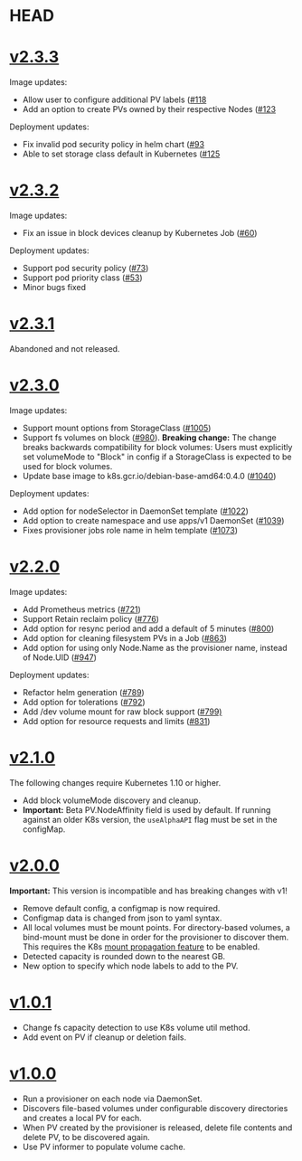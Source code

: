 # HEAD

# [v2.3.3](https://github.com/kubernetes-sigs/sig-storage-local-static-provisioner/releases/tag/v2.3.3)

Image updates:
- Allow user to configure additional PV labels
  ([#118](https://github.com/kubernetes-sigs/sig-storage-local-static-provisioner/pull/118)
- Add an option to create PVs owned by their respective Nodes
  ([#123](https://github.com/kubernetes-sigs/sig-storage-local-static-provisioner/pull/123)

Deployment updates:
- Fix invalid pod security policy in helm chart
  ([#93](https://github.com/kubernetes-sigs/sig-storage-local-static-provisioner/pull/93)
- Able to set storage class default in Kubernetes
  ([#125](https://github.com/kubernetes-sigs/sig-storage-local-static-provisioner/pull/125)

# [v2.3.2](https://github.com/kubernetes-sigs/sig-storage-local-static-provisioner/releases/tag/v2.3.2)

Image updates:
- Fix an issue in block devices cleanup by Kubernetes Job
  ([#60](https://github.com/kubernetes-sigs/sig-storage-local-static-provisioner/pull/60))

Deployment updates:
- Support pod security policy
  ([#73](https://github.com/kubernetes-sigs/sig-storage-local-static-provisioner/pull/73))
- Support pod priority class
  ([#53](https://github.com/kubernetes-sigs/sig-storage-local-static-provisioner/pull/53))
- Minor bugs fixed

# [v2.3.1](https://github.com/kubernetes-sigs/sig-storage-local-static-provisioner/releases/tag/v2.3.1)

Abandoned and not released.

# [v2.3.0](https://github.com/kubernetes-sigs/sig-storage-local-static-provisioner/releases/tag/v2.3.0)

Image updates:
* Support mount options from StorageClass
  ([#1005](https://github.com/kubernetes-incubator/external-storage/pull/1005))
* Support fs volumes on block
  ([#980](https://github.com/kubernetes-incubator/external-storage/pull/980)).
  **Breaking change:** The change breaks backwards compatibility for block volumes: Users must explicitly set volumeMode to "Block" in config if a StorageClass is expected to be used for block volumes.
* Update base image to k8s.gcr.io/debian-base-amd64:0.4.0
  ([#1040](https://github.com/kubernetes-incubator/external-storage/pull/1040))

Deployment updates:
* Add option for nodeSelector in DaemonSet template
  ([#1022](https://github.com/kubernetes-incubator/external-storage/pull/1022))
* Add option to create namespace and use apps/v1 DaemonSet
  ([#1039](https://github.com/kubernetes-incubator/external-storage/pull/1039))
* Fixes provisioner jobs role name in helm template
  ([#1073](https://github.com/kubernetes-incubator/external-storage/pull/1073))

# [v2.2.0](https://github.com/kubernetes-incubator/external-storage/releases/tag/local-volume-provisioner-v2.2.0)
Image updates:
* Add Prometheus metrics
  ([#721](https://github.com/kubernetes-incubator/external-storage/pull/721))
* Support Retain reclaim policy
  ([#776](https://github.com/kubernetes-incubator/external-storage/pull/776))
* Add option for resync period and add a default of 5 minutes
  ([#800](https://github.com/kubernetes-incubator/external-storage/pull/800))
* Add option for cleaning filesystem PVs in a Job
  ([#863](https://github.com/kubernetes-incubator/external-storage/pull/863))
* Add option for using only Node.Name as the provisioner name, instead of Node.UID ([#947](https://github.com/kubernetes-incubator/external-storage/pull/947))

Deployment updates:
* Refactor helm generation
  ([#789](https://github.com/kubernetes-incubator/external-storage/pull/789))
* Add option for tolerations
  ([#792](https://github.com/kubernetes-incubator/external-storage/pull/792))
* Add /dev volume mount for raw block support
  ([#799)](https://github.com/kubernetes-incubator/external-storage/pull/799)
* Add option for resource requests and limits
  ([#831](https://github.com/kubernetes-incubator/external-storage/pull/831))

# [v2.1.0](https://github.com/kubernetes-incubator/external-storage/releases/tag/local-volume-provisioner-v2.1.0)
The following changes require Kubernetes 1.10 or higher.
* Add block volumeMode discovery and cleanup.
* **Important:** Beta PV.NodeAffinity field is used by default. If running against an older K8s version,
  the `useAlphaAPI` flag must be set in the configMap.

# [v2.0.0](https://github.com/kubernetes-incubator/external-storage/releases/tag/local-volume-provisioner-v2.0.0)
**Important:** This version is incompatible and has breaking changes with v1!
* Remove default config, a configmap is now required.
* Configmap data is changed from json to yaml syntax.
* All local volumes must be mount points.  For directory-based volumes, a
  bind-mount must be done in order for the provisioner to discover them. This
  requires the K8s [mount propagation feature](https://kubernetes.io/docs/concepts/storage/volumes/#mount-propagation)
  to be enabled.
* Detected capacity is rounded down to the nearest GB.
* New option to specify which node labels to add to the PV.

# [v1.0.1](https://github.com/kubernetes-incubator/external-storage/releases/tag/local-volume-provisioner-bootstrap-v1.0.1)
* Change fs capacity detection to use K8s volume util method.
* Add event on PV if cleanup or deletion fails.

# [v1.0.0](https://github.com/kubernetes-incubator/external-storage/releases/tag/local-volume-provisioner-bootstrap-v1.0.0)
* Run a provisioner on each node via DaemonSet.
* Discovers file-based volumes under configurable discovery directories and creates a local PV for each.
* When PV created by the provisioner is released, delete file contents and delete PV, to be discovered again.
* Use PV informer to populate volume cache.
